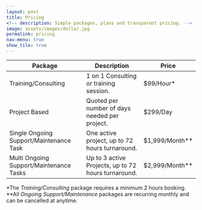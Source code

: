 ```yaml
---
layout: post
title: Pricing
<!-- description: Simple packages, plans and transparent pricing. -->
image: assets/images/dollar.jpg
permalink: pricing
nav-menu: true
show_tile: true
---
```


<div class="table-wrapper">
	<table>
		<thead>
			<tr>
				<th>Package</th>
				<th>Description</th>
				<th>Price</th>
			</tr>
		</thead>
		<tbody>
			<tr>
				<td>Training/Consulting</td>
				<td>1 on 1 Consulting or training session.</td>
				<td>$99/Hour*</td>
			</tr>
			<tr>
				<td>Project Based</td>
				<td>Quoted per number of days needed per project.</td>
				<td>$299/Day</td>
			</tr>
			<tr>
				<td>Single Ongoing Support/Maintenance Task</td>
				<td>One active project, up to 72 hours turnaround.</td>
				<td>$1,999/Month**</td>
			</tr>
			<tr>
				<td>Multi Ongoing Support/Maintenance Tasks</td>
				<td>Up to 3 active Projects, up to 72 hours turnaround.</td>
				<td>$2,999/Month**</td>
			</tr>
		</tbody>
	</table>
</div>

*The _Training/Consulting_ package requires a minimum 2 hours booking. <br>
**All _Ongoing Support/Maintenance_ packages are recurring monthly and can be cancelled at anytime.
